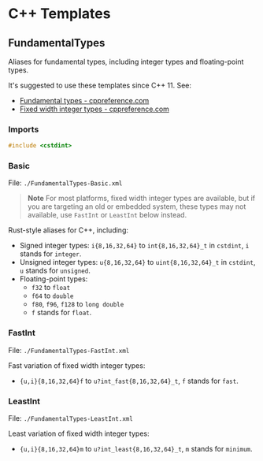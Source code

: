 # C++ Templates

## FundamentalTypes

Aliases for fundamental types, including integer types and floating-point types.

It's suggested to use these templates since C++ 11. See:

- [Fundamental types - cppreference.com](https://en.cppreference.com/w/cpp/language/types)
- [Fixed width integer types - cppreference.com](https://en.cppreference.com/w/cpp/types/integer)

### Imports

```c++
#include <cstdint>
```

### Basic

File: `./FundamentalTypes-Basic.xml`

> **Note**
> For most platforms, fixed width integer types are available,
> but if you are targeting an old or embedded system, 
> these types may not available,
> use `FastInt` or `LeastInt` below instead.


Rust-style aliases for C++, including:

- Signed integer types: `i{8,16,32,64}` to `int{8,16,32,64}_t` 
in `cstdint`, `i` stands for `integer`.
- Unsigned integer types: `u{8,16,32,64}` to `uint{8,16,32,64}_t`
in `cstdint`, `u` stands for `unsigned`.
- Floating-point types:
    - `f32` to `float`
    - `f64` to `double`
    - `f80`, `f96`, `f128` to `long double`
    - `f` stands for `float`.

### FastInt

File: `./FundamentalTypes-FastInt.xml`

Fast variation of fixed width integer types:

- `{u,i}{8,16,32,64}f` to `u?int_fast{8,16,32,64}_t`,
`f` stands for `fast`.

### LeastInt

File: `./FundamentalTypes-LeastInt.xml`

Least variation of fixed width integer types:

- `{u,i}{8,16,32,64}m` to `u?int_least{8,16,32,64}_t`,
`m` stands for `minimum`.
